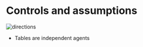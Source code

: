 # Controls and assumptions

![directions]("./assets/directions.jpg")

- Tables are independent agents 
